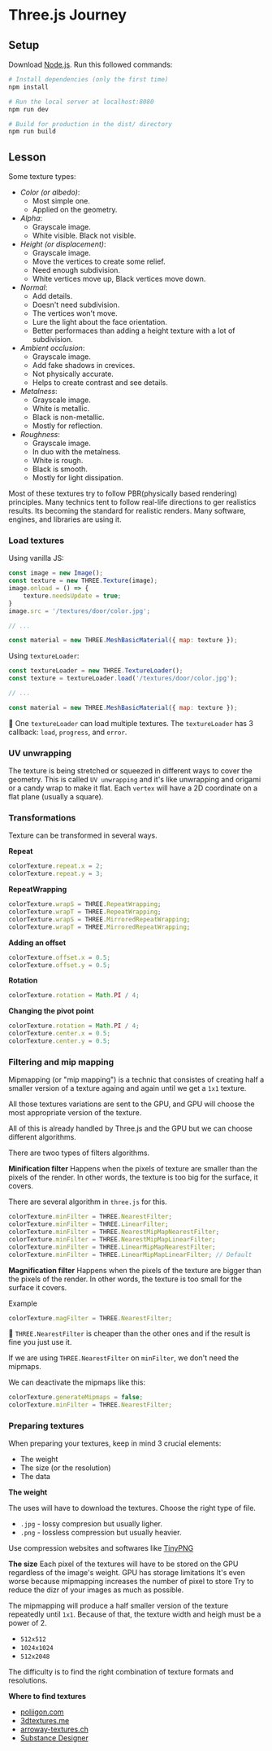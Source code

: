 # Three.js Journey

## Setup
Download [Node.js](https://nodejs.org/en/download/).
Run this followed commands:

``` bash
# Install dependencies (only the first time)
npm install

# Run the local server at localhost:8080
npm run dev

# Build for production in the dist/ directory
npm run build
```


## Lesson

Some texture types:

- *Color (or albedo)*:
    - Most simple one.
    - Applied on the geometry.
- *Alpha*:
    - Grayscale image.
    - White visible.
    Black not visible.
- *Height (or displacement)*:
    - Grayscale image.
    - Move the vertices to create some relief.
    - Need enough subdivision.
    - White vertices move up, Black vertices move down.
- *Normal*:
    - Add details.
    - Doesn't need subdivision.
    - The vertices won't move.
    - Lure the light about the face orientation.
    - Better performaces than adding a height texture with a lot of subdivision.
- *Ambient occlusion*:
    - Grayscale image.
    - Add fake shadows in crevices.
    - Not physically accurate.
    - Helps to create contrast and see details.
- *Metalness*:
    - Grayscale image.
    - White is metallic.
    - Black is non-metallic.
    - Mostly for reflection.
- *Roughness*:
    - Grayscale image.
    - In duo with the metalness.
    - White is rough.
    - Black is smooth.
    - Mostly for light dissipation.

Most of these textures try to follow PBR(physically based rendering) principles. Many technics tent to follow real-life directions to ger realistics results. Its becoming the standard for realistic renders. Many software, engines, and libraries are using it.

### Load textures

Using vanilla JS:

```javascript
const image = new Image();
const texture = new THREE.Texture(image);
image.onload = () => {
    texture.needsUpdate = true;
}
image.src = '/textures/door/color.jpg';

// ...

const material = new THREE.MeshBasicMaterial({ map: texture });
```

Using `textureLoader`:

```javascript
const textureLoader = new THREE.TextureLoader();
const texture = textureLoader.load('/textures/door/color.jpg');

// ...

const material = new THREE.MeshBasicMaterial({ map: texture });
```

:notebook: One `textureLoader` can load multiple textures. The `textureLoader` has 3 callback: `load`, `progress`, and `error`.

### UV unwrapping
The texture is being stretched or squeezed in different ways to cover the geometry.
This is called `UV unwrapping` and it's like unwrapping and origami or a candy wrap to make it flat.
Each `vertex` will have a 2D coordinate on a flat plane (usually a square).

### Transformations
Texture can be transformed in several ways.

**Repeat**

```javascript
colorTexture.repeat.x = 2;
colorTexture.repeat.y = 3;
```
**RepeatWrapping**

```javascript
colorTexture.wrapS = THREE.RepeatWrapping;
colorTexture.wrapT = THREE.RepeatWrapping;
colorTexture.wrapS = THREE.MirroredRepeatWrapping;
colorTexture.wrapT = THREE.MirroredRepeatWrapping;
```

**Adding an offset**

```javascript
colorTexture.offset.x = 0.5;
colorTexture.offset.y = 0.5;
```

**Rotation**

```javascript
colorTexture.rotation = Math.PI / 4;
```

**Changing the pivot point**

```javascript
colorTexture.rotation = Math.PI / 4;
colorTexture.center.x = 0.5;
colorTexture.center.y = 0.5;
```

### Filtering and mip mapping
Mipmapping (or "mip mapping") is a technic that consistes of creating half a smaller version of a texture againg and again until we get a `1x1` texture.

All those textures variations are sent to the GPU, and GPU will choose the most appropriate version of the texture.

All of this is already handled by Three.js and the GPU but we can choose different algorithms.

There are twoo types of filters algorithms.

**Minification filter**
Happens when the pixels of texture are smaller than the pixels of the render. In other words, the texture is too big for the surface, it covers.

There are several algorithm in `three.js` for this.

```javascript
colorTexture.minFilter = THREE.NearestFilter;
colorTexture.minFilter = THREE.LinearFilter;
colorTexture.minFilter = THREE.NearestMipMapNearestFilter;
colorTexture.minFilter = THREE.NearestMipMapLinearFilter;
colorTexture.minFilter = THREE.LinearMipMapNearestFilter;
colorTexture.minFilter = THREE.LinearMipMapLinearFilter; // Default
```

**Magnification filter**
Happens when the pixels of the texture are bigger than the pixels of the render. In other words, the texture is too small for the surface it covers.

Example
```javascript
colorTexture.magFilter = THREE.NearestFilter;
```


:notebook: `THREE.NearestFilter` is cheaper than the other ones and if the result is fine you just use it.

If we are using `THREE.NearestFilter` on `minFilter`, we don't need the mipmaps.

We can deactivate the mipmaps like this:

```javascript
colorTexture.generateMipmaps = false;
colorTexture.minFilter = THREE.NearestFilter;
```

### Preparing textures
When preparing your textures, keep in mind 3 crucial elements:

- The weight
- The size (or the resolution)
- The data

**The weight**

The uses will have to download the textures. Choose the right type of file.

- `.jpg` - lossy compresion but usually ligher.
- `.png` - lossless compression but usually heavier.

Use compression websites and softwares like [TinyPNG](https://tinypng.com/)

**The size**
Each pixel of the textures will have to be stored on the GPU regardless of the image's weight.
GPU has storage limitations
It's even worse because mipmapping increases the number of pixel to store
Try to reduce the dizr of your images as much as possible.

The mipmapping will produce a half smaller version of the texture repeatedly until `1x1`.
Because of that, the texture width and heigh must be a power of 2.

- `512x512`
- `1024x1024`
- `512x2048`

The difficulty is to find the right combination of texture formats and resolutions.

**Where to find textures**

- [poliigon.com](https://www.poliigon.com/)
- [3dtextures.me](https://3dtextures.me/)
- [arroway-textures.ch](https://www.arroway-textures.ch/)
- [Substance Designer](https://www.substance3d.com/products/substance-designer/)
